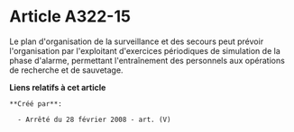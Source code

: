 # Article A322-15

Le plan d'organisation de la surveillance et des secours peut prévoir l'organisation par l'exploitant d'exercices périodiques
de simulation de la phase d'alarme, permettant l'entraînement des personnels aux opérations de recherche et de sauvetage.

**Liens relatifs à cet article**

	**Créé par**:

	  - Arrêté du 28 février 2008 - art. (V)
